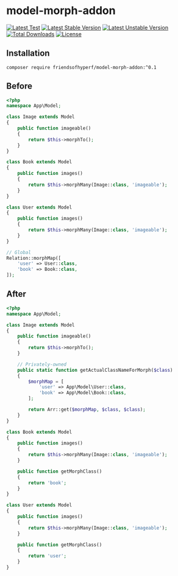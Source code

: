 # model-morph-addon

[![Latest Test](https://github.com/friendsofhyperf/model-morph-addon/workflows/tests/badge.svg)](https://github.com/friendsofhyperf/model-morph-addon/actions)
[![Latest Stable Version](https://poser.pugx.org/friendsofhyperf/model-morph-addon/v/stable.svg)](https://packagist.org/packages/friendsofhyperf/model-morph-addon)
[![Latest Unstable Version](https://poser.pugx.org/friendsofhyperf/model-morph-addon/v/unstable.svg)](https://packagist.org/packages/friendsofhyperf/model-morph-addon)
[![Total Downloads](https://img.shields.io/packagist/dt/friendsofhyperf/model-morph-addon)](https://packagist.org/packages/friendsofhyperf/model-morph-addon)
[![License](https://img.shields.io/packagist/l/friendsofhyperf/model-morph-addon)](https://github.com/friendsofhyperf/model-morph-addon)

## Installation

```shell
composer require friendsofhyperf/model-morph-addon:^0.1
```

## Before

```php
<?php
namespace App\Model;

class Image extends Model
{
    public function imageable()
    {
        return $this->morphTo();
    }
}

class Book extends Model
{
    public function images()
    {
        return $this->morphMany(Image::class, 'imageable');
    }
}

class User extends Model
{
    public function images()
    {
        return $this->morphMany(Image::class, 'imageable');
    }
}

// Global
Relation::morphMap([
    'user' => User::class,
    'book' => Book::class,
]);
```

## After

```php
<?php
namespace App\Model;

class Image extends Model
{
    public function imageable()
    {
        return $this->morphTo();
    }

    // Privately-owned
    public static function getActualClassNameForMorph($class)
    {
        $morphMap = [
            'user' => App\Model\User::class,
            'book' => App\Model\Book::class,
        ];

        return Arr::get($morphMap, $class, $class);
    }
}

class Book extends Model
{
    public function images()
    {
        return $this->morphMany(Image::class, 'imageable');
    }

    public function getMorphClass()
    {
        return 'book';
    }
}

class User extends Model
{
    public function images()
    {
        return $this->morphMany(Image::class, 'imageable');
    }

    public function getMorphClass()
    {
        return 'user';
    }
}
```
